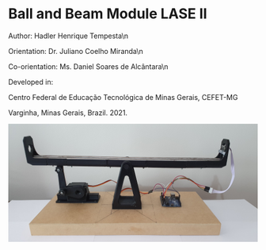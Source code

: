 # Ball and Beam Module LASE II

Author: Hadler Henrique Tempesta\n

Orientation: Dr. Juliano Coelho Miranda\n

Co-orientation: Ms. Daniel Soares de Alcântara\n


Developed in: 

Centro Federal de Educação Tecnológica de Minas Gerais, CEFET-MG

Varginha, Minas Gerais, Brazil. 2021.


![](https://github.com/HadlerHT/BallAndBeam/blob/Images/BallAndBeamLASEII.jpg)
